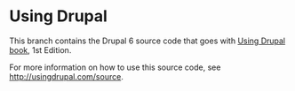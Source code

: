 # Using Drupal
This branch contains the Drupal 6 source code that goes with [Using Drupal book](http://shop.oreilly.com/product/0636920010890.do), 1st Edition. 

For more information on how to use this source code, see http://usingdrupal.com/source.